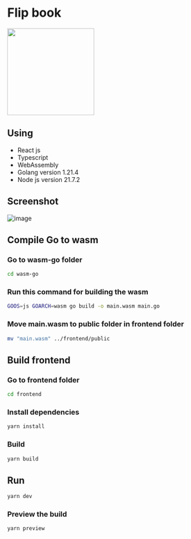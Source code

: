 # Flip book

<img src="https://github.com/Mohammad-Al-Refai/flip-book/assets/55941955/ef32dac3-dfd3-4707-92a5-3b3849b84c36" width="200"/>

## Using

- React js
- Typescript
- WebAssembly
- Golang version 1.21.4
- Node js version 21.7.2

## Screenshot

![image](https://github.com/Mohammad-Al-Refai/flip-book/assets/55941955/76d8e92d-58a3-409d-b5e3-67c717e0dfef)

## Compile Go to wasm

### Go to wasm-go folder

```bash
cd wasm-go
```

### Run this command for building the wasm

```bash
GOOS=js GOARCH=wasm go build -o main.wasm main.go
```

### Move main.wasm to public folder in frontend folder

```bash
mv "main.wasm" ../frontend/public
```

## Build frontend

### Go to frontend folder

```bash
cd frontend
```

### Install dependencies

```bash
yarn install
```

### Build

```bash
yarn build
```

## Run

```bash
yarn dev
```

### Preview the build

```bash
yarn preview
```
